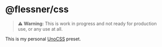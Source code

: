# @flessner/css

> ⚠️ **Warning:** This is work in progress and not ready for production use, or any use at all.

This is my personal [UnoCSS](https://unocss.dev/) preset.
